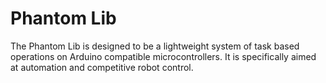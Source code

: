 # Phantom Lib
The Phantom Lib is designed to be a lightweight system of task based operations on Arduino compatible microcontrollers. It is specifically aimed at automation and competitive robot control.
